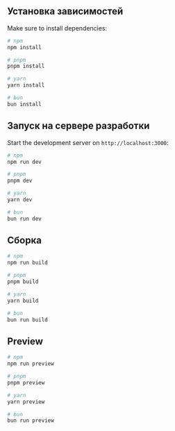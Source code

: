 ## Установка зависимостей

Make sure to install dependencies:

```bash
# npm
npm install

# pnpm
pnpm install

# yarn
yarn install

# bun
bun install
```

## Запуск на сервере разработки

Start the development server on `http://localhost:3000`:

```bash
# npm
npm run dev

# pnpm
pnpm dev

# yarn
yarn dev

# bun
bun run dev
```

## Сборка

```bash
# npm
npm run build

# pnpm
pnpm build

# yarn
yarn build

# bun
bun run build
```

## Preview

```bash
# npm
npm run preview

# pnpm
pnpm preview

# yarn
yarn preview

# bun
bun run preview
```
